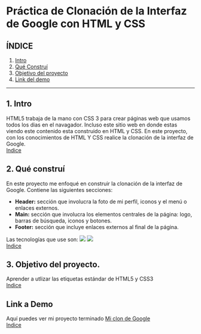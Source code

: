 # Práctica de Clonación  de la Interfaz de Google con HTML y CSS
<a name="indice"></a> 
## **ÍNDICE**

1. [Intro](#item1)
2. [Qué Construí](#item2)
3. [Objetivo del proyecto](#item3)
4. [Link del demo](#item4)

****
<a name="item1"></a>
## 1. Intro

HTML5 trabaja de la mano con CSS 3 para crear páginas web que usamos todos los dias en el navagador. Incluso este sitio web en donde estas viendo este contenido esta construido en HTML y CSS. En este proyecto, con los conocimientos de HTML Y CSS realice la clonación de la interfaz de Google.
<br>[Indice](#indice) 

<a name="item2"></a>
## 2. Qué construí
En este proyecto me enfoqué en construir la clonación de la interfaz de Google. Contiene las siguientes secciones:
* **Header:** sección que involucra la foto de mi perfil, iconos y el menú o enlaces externos.
* **Main:** sección que involucra los elementos centrales de la página: logo, barras de búsqueda, iconos y botones.
* **Footer:** sección que incluye enlaces externos al final de la página.

Las tecnologías que use son:
<img src="https://img.shields.io/badge/HTML5-E34F26?style=for-the-badge&logo=html5&logoColor=white" />
<img src="https://img.shields.io/badge/CSS3-1572B6?style=for-the-badge&logo=css3&logoColor=white" />
<br>
[Indice](#indice) 



<a name="item3"></a>
## 3. Objetivo del proyecto.
Aprender a utlizar las etiquetas estándar de HTML5 y CSS3
<br> [Indice](#indice) 

<a name="item4"></a>
## Link a Demo
Aquí puedes ver mi proyecto terminado [Mi clon de Google](https://googleclone-gi1rhtxyp-anafera23.vercel.app/ "_blanck")
<br> [Indice](#indice) 
